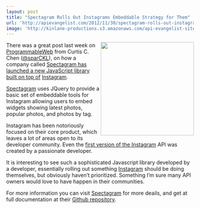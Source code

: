 ```yaml
---
layout: post
title: "Spectagram Rolls Out Instagrams Embeddable Strategy for Them"
url: 'http://apievangelist.com/2012/11/30/spectagram-rolls-out-instagrams-embeddable-strategy-for-them/'
image: 'http://kinlane-productions.s3.amazonaws.com/api-evangelist-site/blog/Spectagram-Logo.png'
---
```


[<img class="c1" src="https://s3.amazonaws.com/kinlane-productions/api-evangelist/spectagram/Spectagram-Logo.png" alt="" width="250" align="right" />][1]

There was a great post last week on [ProgrammableWeb][2] from Curtis C. Chen ([@sparCKL][3]), on how a company called [Spectagram has launched a new JavaScript library built on top of][4] [Instagram][5].

[Spectagram][1] uses JQuery to provide a basic set of embeddable tools for Instagram allowing users to embed widgets showing latest photos, popular photos, and photos by tag.

Instagram has been notoriously focused on their core product, which leaves a lot of areas open to its developer community. Even the [first version of the Instagram][6] API was created by a passionate developer.

It is interesting to see such a sophisticated Javascript library developed by a developer, essentially rolling out something [Instagram][5] should be doing themselves, but obviously haven’t prioritized. Something I’m sure many API owners would love to have happen in their communities.

For more information you can visit [Spectagram][1] for more deails, and get at full documentation at their [Github repository][7].

   [1]: http://lab.adrianquevedo.com/jquery-spectragram/
   [2]: http://blog.programmableweb.com/
   [3]: https://twitter.com/sparCKL
   [4]: http://blog.programmableweb.com/2012/11/22/spectragram-is-a-gateway-to-instagram-api/
   [5]: https://www.singly.com/docs/instagram
   [6]: http://apievangelist.com/2011/02/08/instagram-launches-api/
   [7]: https://github.com/adrianengine/jquery-spectragram

